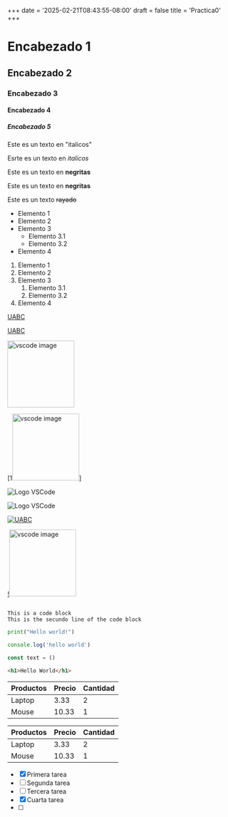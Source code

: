 +++
date = '2025-02-21T08:43:55-08:00'
draft = false
title = 'Practica0'
+++

<!-- esto es un comentario-->

# Encabezado 1
## Encabezado 2
### Encabezado 3
#### Encabezado 4
##### Encabezado 5

<!-- Italicas -->
Este es un texto en "italicos"

Esrte es un texto en _italicos_

<!-- Negritas -->
Este es un texto en **negritas**

Este es un texto en __negritas__

<!-- Rayado -->
Este es un texto ~~rayado~~

<!-- UL -->
 * Elemento 1
 * Elemento 2
 * Elemento 3
   * Elemento 3.1
   * Elemento 3.2
 * Elemento 4

<!-- OL -->
1. Elemento 1
2. Elemento 2
3. Elemento 3
   1. Elemento 3.1
   2. Elemento 3.2
4. Elemento 4

<!-- Enlaces -->

[UABC](www.uabc.mx)

[UABC](ww.uabc.mx "Titulo personalizado")

<!-- Imagenes -->
<img src ="./vscode.png" alt = "vscode image" width="150" height="auto">

[1<img src ="./uabc.png" alt = "vscode image" width="150" height="auto">]

![Logo VSCode](https://upload.wikimedia.org/wikipedia/commons/thumb/9/9a/Visual_Studio_Code_1.35_icon.svg/1024px-Visual_Studio_Code_1.35_icon.svg.png)

![Logo VSCode](./vscode.png "Tootip de la imagen")

[![UABC](./uabc.png "Paginas no se que")](ww.uabc.mx)

[!<img src ="./vscode.png" alt = "vscode image" width="150" height="auto">](www.vscode.com)

[![]()]()

<!-- Bloques de codigo -->
```
This is a code block
This is the secundo line of the code block
```

```python
print("Hello world!")
```

```Javascript
console.log('hello world')

const text = ()
```

```html
<h1>Hello World</h1>
```

<!-- Tablas -->
| Productos | Precio | Cantidad |
| --- | --- | --- |
| Laptop | 3.33 | 2 |
| Mouse | 10.33 | 1 |

| Productos | Precio | Cantidad |
| --------- | ------ | --------- |
| Laptop |     3.33  | 2 |
| Mouse | 10.33 | 1 |

<!-- Tareas -->
* [x] Primera tarea
* [ ] Segunda tarea
* [ ] Tercera tarea
* [x] Cuarta tarea
* [ ] 